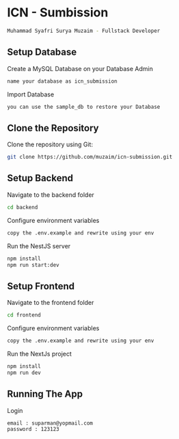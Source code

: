 # ICN - Sumbission
```bash
Muhammad Syafri Surya Muzaim - Fullstack Developer
```
## Setup Database
 Create a MySQL Database on your Database Admin
 ```bash
 name your database as icn_submission
 ```
 Import Database
 ```bash
 you can use the sample_db to restore your Database
```

## Clone the Repository

Clone the repository using Git:

```bash
git clone https://github.com/muzaim/icn-submission.git
```

## Setup Backend 

 Navigate to the backend folder
```bash
cd backend
```
Configure environment variables
```bash
copy the .env.example and rewrite using your env
```
Run the NestJS server
```bash
npm install
npm run start:dev
```

## Setup Frontend 

 Navigate to the frontend folder
```bash
cd frontend
```
Configure environment variables
```bash
copy the .env.example and rewrite using your env
```
Run the NextJs project
```bash
npm install
npm run dev
```

## Running The App
Login
```bash
email : suparman@yopmail.com
password : 123123
